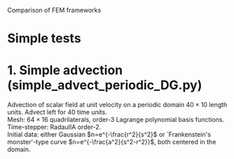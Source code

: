 Comparison of FEM frameworks

# Simple tests

# 1. Simple advection (simple_advect_periodic_DG.py)

Advection of scalar field at unit velocity on a periodic domain $40 \times 10$ length units.  Advect left for $40$ time units.\
Mesh: $64 \times 16$ quadrilaterals, order-3 Lagrange polynomial basis functions.\
Time-stepper: RadauIIA order-2.\
Initial data: either Gaussian $n=e^{-\frac{r^2}{s^2}$ or `Frankenstein's monster'-type curve $n=e^{-\frac{a^2}{s^2-r^2}}$, both centered in the domain.


